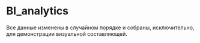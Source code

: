 # BI_analytics
Все данные изменены в случайном порядке и собраны, исключительно, для демонстрации визуальной составляющей.
